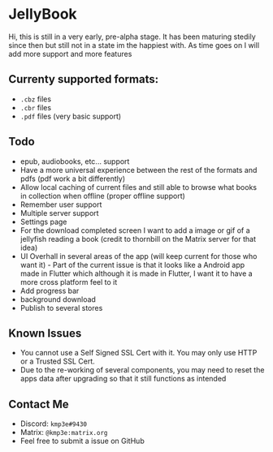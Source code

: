 # JellyBook

Hi, this is still in a very early, pre-alpha stage.
It has been maturing stedily since then but still not in a state im the happiest with.
As time goes on I will add more support and more features

## Currenty supported formats:
- `.cbz` files
- `.cbr` files
- `.pdf` files (very basic support)

## Todo

 - epub, audiobooks, etc... support
 - Have a more universal experience between the rest of the formats and pdfs (pdf work a bit differently)
 - Allow local caching of current files and still able to browse what books in collection when offline (proper offline support)
 - Remember user support
 - Multiple server support
 - Settings page
 - For the download completed screen I want to add a image or gif of a jellyfish reading a book (credit to thornbill on the Matrix server for that idea)
 - UI Overhall in several areas of the app (will keep current for those who want it)
        - Part of the current issue is that it looks like a Android app made in Flutter which although it is made in Flutter, I want it to have a more cross platform feel to it
 - Add progress bar
 - background download
 - Publish to several stores

## Known Issues
 - You cannot use a Self Signed SSL Cert with it. You may only use HTTP or a Trusted SSL Cert.
 - Due to the re-working of several components, you may need to reset the apps data after upgrading so that it still functions as intended

## Contact Me
 - Discord: `kmp3e#9430`
 - Matrix: `@kmp3e:matrix.org`
 - Feel free to submit a issue on GitHub

